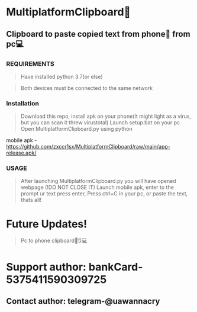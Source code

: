 # MultiplatformClipboard💚
## Clipboard to paste copied text from phone📱 from pc💻
### REQUIREMENTS


> Have installed python 3.7(or else)

> Both devices must be connected to the same network


### Installation


> Download this repo, install apk on your phone(It might light as a virus, but you can scan it threw virustotal)
Launch setup.bat on your pc
Open MultiplatformClipboard.py using python


mobile apk - https://github.com/zxccr1sx/MultiplatformClipboard/raw/main/app-release.apk/



### USAGE


> After launching MultiplatformClipboard.py you will have opened webpage (!DO NOT CLOSE IT)
Launch mobile apk, enter to the prompt ur text
press enter,
Press ctrl+C in your pc, or paste the text, thats all!

# Future Updates!
> Pc to phone clipboard📱🔃💻




# Support author: bankCard-5375411590309725
## Contact author: telegram-@uawannacry
